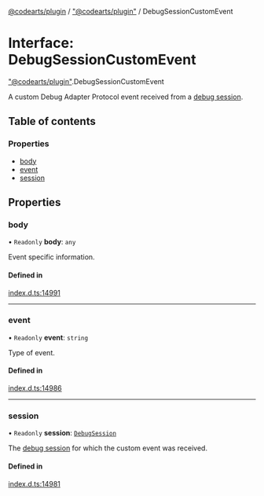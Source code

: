 [@codearts/plugin](../README.md) / ["@codearts/plugin"](../modules/_codearts_plugin_.md) / DebugSessionCustomEvent

# Interface: DebugSessionCustomEvent

["@codearts/plugin"](../modules/_codearts_plugin_.md).DebugSessionCustomEvent

A custom Debug Adapter Protocol event received from a [debug session](codearts_plugin_.DebugSession.md).

## Table of contents

### Properties

- [body](codearts_plugin_.DebugSessionCustomEvent.md#body)
- [event](codearts_plugin_.DebugSessionCustomEvent.md#event)
- [session](codearts_plugin_.DebugSessionCustomEvent.md#session)

## Properties

### body

• `Readonly` **body**: `any`

Event specific information.

#### Defined in

[index.d.ts:14991](https://github.com/shuyaqian/cloudide-plugin-api/blob/5b69219/index.d.ts#L14991)

___

### event

• `Readonly` **event**: `string`

Type of event.

#### Defined in

[index.d.ts:14986](https://github.com/shuyaqian/cloudide-plugin-api/blob/5b69219/index.d.ts#L14986)

___

### session

• `Readonly` **session**: [`DebugSession`](codearts_plugin_.DebugSession.md)

The [debug session](codearts_plugin_.DebugSession.md) for which the custom event was received.

#### Defined in

[index.d.ts:14981](https://github.com/shuyaqian/cloudide-plugin-api/blob/5b69219/index.d.ts#L14981)
